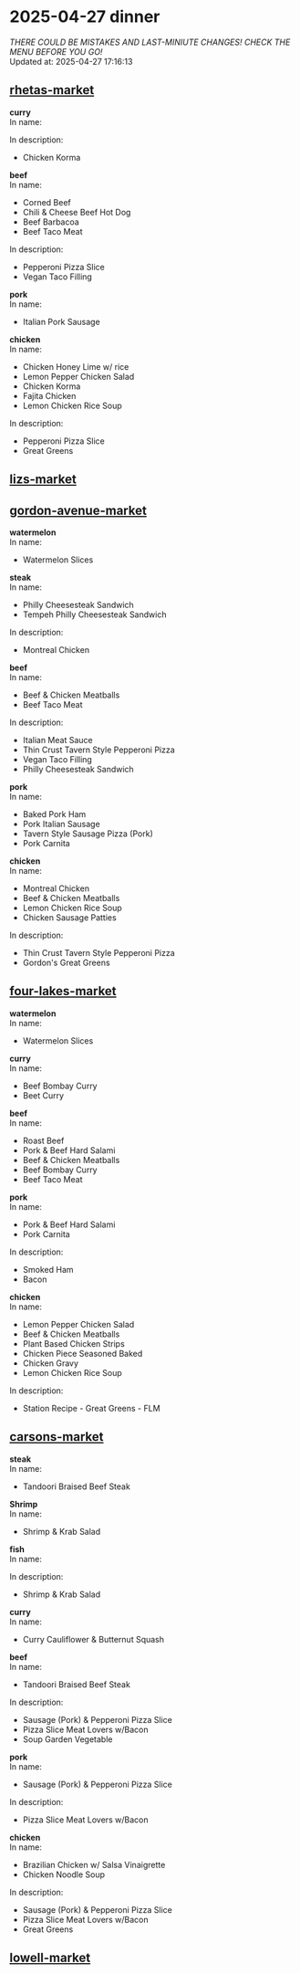 # 2025-04-27 dinner  
*THERE COULD BE MISTAKES AND LAST-MINIUTE CHANGES! CHECK THE MENU BEFORE YOU GO!*  
Updated at: 2025-04-27 17:16:13  
## [rhetas-market](https://wisc-housingdining.nutrislice.com/menu/rhetas-market/dinner/2025-04-27)  
**curry**  
In name:   
  
In description:   
 - Chicken Korma  
  
**beef**  
In name:   
 - Corned Beef  
 - Chili & Cheese Beef Hot Dog  
 - Beef Barbacoa  
 - Beef Taco Meat  
  
In description:   
 - Pepperoni Pizza Slice  
 - Vegan Taco Filling  
  
**pork**  
In name:   
 - Italian Pork Sausage  
  
**chicken**  
In name:   
 - Chicken Honey Lime w/ rice  
 - Lemon Pepper Chicken Salad  
 - Chicken Korma  
 - Fajita Chicken  
 - Lemon Chicken Rice Soup  
  
In description:   
 - Pepperoni Pizza Slice  
 - Great Greens  
  
## [lizs-market](https://wisc-housingdining.nutrislice.com/menu/lizs-market/dinner/2025-04-27)  
## [gordon-avenue-market](https://wisc-housingdining.nutrislice.com/menu/gordon-avenue-market/dinner/2025-04-27)  
**watermelon**  
In name:   
 - Watermelon Slices  
  
**steak**  
In name:   
 - Philly Cheesesteak Sandwich  
 - Tempeh Philly Cheesesteak Sandwich  
  
In description:   
 - Montreal Chicken  
  
**beef**  
In name:   
 - Beef & Chicken Meatballs  
 - Beef Taco Meat  
  
In description:   
 - Italian Meat Sauce  
 - Thin Crust Tavern Style Pepperoni Pizza  
 - Vegan Taco Filling  
 - Philly Cheesesteak Sandwich  
  
**pork**  
In name:   
 - Baked Pork Ham  
 - Pork Italian Sausage  
 - Tavern Style Sausage Pizza (Pork)  
 - Pork Carnita  
  
**chicken**  
In name:   
 - Montreal Chicken  
 - Beef & Chicken Meatballs  
 - Lemon Chicken Rice Soup  
 - Chicken Sausage Patties  
  
In description:   
 - Thin Crust Tavern Style Pepperoni Pizza  
 - Gordon's Great Greens  
  
## [four-lakes-market](https://wisc-housingdining.nutrislice.com/menu/four-lakes-market/dinner/2025-04-27)  
**watermelon**  
In name:   
 - Watermelon Slices  
  
**curry**  
In name:   
 - Beef Bombay Curry  
 - Beet Curry  
  
**beef**  
In name:   
 - Roast Beef  
 - Pork & Beef Hard Salami  
 - Beef & Chicken Meatballs  
 - Beef Bombay Curry  
 - Beef Taco Meat  
  
**pork**  
In name:   
 - Pork & Beef Hard Salami  
 - Pork Carnita  
  
In description:   
 - Smoked Ham  
 - Bacon  
  
**chicken**  
In name:   
 - Lemon Pepper Chicken Salad  
 - Beef & Chicken Meatballs  
 - Plant Based Chicken Strips  
 - Chicken Piece Seasoned Baked  
 - Chicken Gravy  
 - Lemon Chicken Rice Soup  
  
In description:   
 - Station Recipe - Great Greens - FLM  
  
## [carsons-market](https://wisc-housingdining.nutrislice.com/menu/carsons-market/dinner/2025-04-27)  
**steak**  
In name:   
 - Tandoori Braised Beef Steak  
  
**Shrimp**  
In name:   
 - Shrimp & Krab Salad  
  
**fish**  
In name:   
  
In description:   
 - Shrimp & Krab Salad  
  
**curry**  
In name:   
 - Curry Cauliflower & Butternut Squash  
  
**beef**  
In name:   
 - Tandoori Braised Beef Steak  
  
In description:   
 - Sausage (Pork) & Pepperoni Pizza Slice  
 - Pizza Slice Meat Lovers w/Bacon  
 - Soup Garden Vegetable  
  
**pork**  
In name:   
 - Sausage (Pork) & Pepperoni Pizza Slice  
  
In description:   
 - Pizza Slice Meat Lovers w/Bacon  
  
**chicken**  
In name:   
 - Brazilian Chicken w/ Salsa Vinaigrette  
 - Chicken Noodle Soup  
  
In description:   
 - Sausage (Pork) & Pepperoni Pizza Slice  
 - Pizza Slice Meat Lovers w/Bacon  
 - Great Greens  
  
## [lowell-market](https://wisc-housingdining.nutrislice.com/menu/lowell-market/dinner/2025-04-27)  
  
